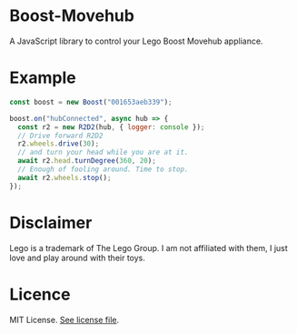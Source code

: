 # Boost-Movehub

A JavaScript library to control your Lego Boost Movehub appliance.

# Example

```js
const boost = new Boost("001653aeb339");

boost.on("hubConnected", async hub => {
  const r2 = new R2D2(hub, { logger: console });
  // Drive forward R2D2
  r2.wheels.drive(30);
  // and turn your head while you are at it.
  await r2.head.turnDegree(360, 20);
  // Enough of fooling around. Time to stop.
  await r2.wheels.stop();
});
```

# Disclaimer

Lego is a trademark of The Lego Group. I am not affiliated with them, I just love and play around with their toys.

# Licence

MIT License. [See license file](./LICENSE.md).
